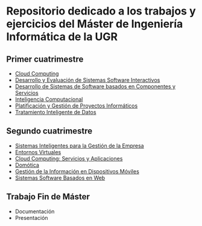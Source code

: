 # Repositorio dedicado a los trabajos y ejercicios del Máster de Ingeniería Informática de la UGR

## Primer cuatrimestre

* [Cloud Computing](CC)
* [Desarrollo y Evaluación de Sistemas Software Interactivos](DESSI)
* [Desarrollo de Sistemas de Software basados en Componentes y Servicios](DSS)
* [Inteligencia Computacional](IC)
* [Platificación y Gestión de Proyectos Informáticos](PGPI)
* [Tratamiento Inteligente de Datos](TID)

## Segundo cuatrimestre

* [Sistemas Inteligentes para la Gestión de la Empresa](SIGE/)
* [Entornos Virtuales](EV/)
* [Cloud Computing: Servicios y Aplicaciones](CCSA/)
* [Domótica](DOM/)
* [Gestión de la Información en Dispositivos Móviles](GIDM/)
* [Sistemas Software Basados en Web](SSBW/)

## Trabajo Fin de Máster
  * Documentación
  * Presentación
